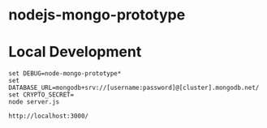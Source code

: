 # nodejs-mongo-prototype

# Local Development

```
set DEBUG=node-mongo-prototype*
set DATABASE_URL=mongodb+srv://[username:password]@[cluster].mongodb.net/
set CRYPTO_SECRET=
node server.js
```

```
http://localhost:3000/
```